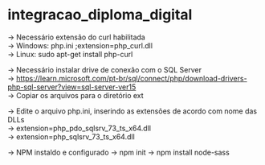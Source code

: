 # integracao_diploma_digital

-> Necessário extensão do curl habilitada <br>
    -> Windows:  php.ini ;extension=php_curl.dll <br>
    -> Linux: sudo apt-get install php-curl <br>

-> Necessário instalar drive de conexão com o SQL Server <br>
    -> https://learn.microsoft.com/pt-br/sql/connect/php/download-drivers-php-sql-server?view=sql-server-ver15 <br>
    -> Copiar os arquivos para o diretório ext <br>

-> Edite o arquivo php.ini, inserindo as extensões de acordo com nome das DLLs <br>
    -> extension=php_pdo_sqlsrv_73_ts_x64.dll <br>
    -> extension=php_sqlsrv_73_ts_x64.dll <br>

-> NPM instaldo e configurado
    -> npm init
    -> npm install node-sass